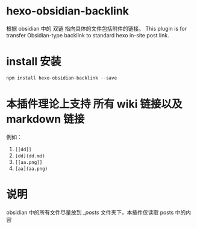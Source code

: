 # hexo-obsidian-backlink
根据 obsidian 中的 双链 指向具体的文件包括附件的链接。
This plugin is for transfer Obsidian-type backlink to standard hexo in-site post link.

# install 安装
```js
npm install hexo-obsidian-backlink --save
```

# 本插件理论上支持 所有 wiki 链接以及 markdown 链接
例如：
1. `[[dd]]`  
2. `[dd](dd.md)`  
3. `[[aa.png]]`
4. `[aa](aa.png)`

# 说明
obsidian 中的所有文件尽量放到 *_posts* 文件夹下，本插件仅读取 posts 中的内容